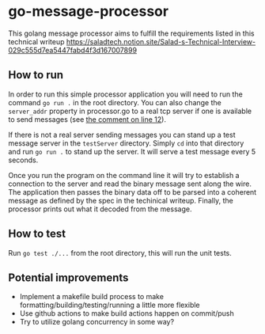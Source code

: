 # go-message-processor
This golang message processor aims to fulfill the requirements listed in this technical writeup https://saladtech.notion.site/Salad-s-Technical-Interview-029c555d7ea5447fabd4f3d167007899


## How to run

In order to run this simple processor application you will need to run the command `go run .` in the root directory. You can also change the `server_addr` property in processor.go to a real tcp server if one is available to send messages (see [the comment on line 12](https://github.com/eldritch-dream/go-message-processor/blob/main/processor.go#L12)).

If there is not a real server sending messages you can stand up a test message server in the `testServer` directory. Simply `cd` into that directory and run `go run .` to stand up the server. It will serve a test message every 5 seconds.

 Once you run the program on the command line it will try to establish a connection to the server and read the binary message sent along the wire. The application then passes the binary data off to be parsed into a coherent message as defined by the spec in the techinical writeup. Finally, the processor prints out what it decoded from the message.

 ## How to test

Run `go test ./...` from the root directory, this will run the unit tests.

## Potential improvements

* Implement a makefile build process to make formatting/building/testing/running a little more flexible
* Use github actions to make build actions happen on commit/push
* Try to utilize golang concurrency in some way?
